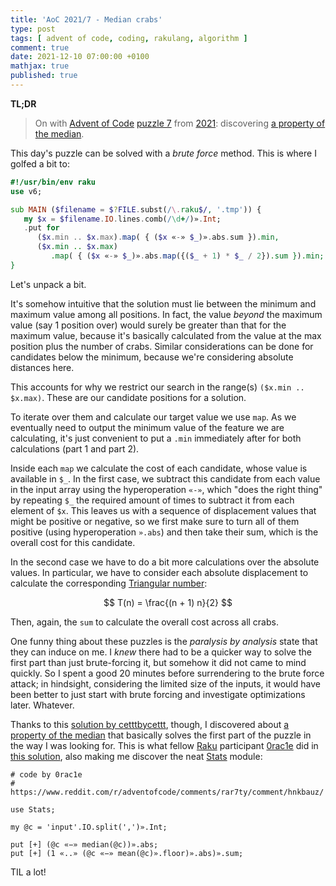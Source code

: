 ```yaml
---
title: 'AoC 2021/7 - Median crabs'
type: post
tags: [ advent of code, coding, rakulang, algorithm ]
comment: true
date: 2021-12-10 07:00:00 +0100
mathjax: true
published: true
---
```


**TL;DR**

> On with [Advent of Code][] [puzzle 7][puzzle] from [2021][aoc2021]:
> discovering [a property of the median][].

This day's puzzle can be solved with a *brute force* method. This is
where I golfed a bit to:

```raku
#!/usr/bin/env raku
use v6;

sub MAIN ($filename = $?FILE.subst(/\.raku$/, '.tmp')) {
   my $x = $filename.IO.lines.comb(/\d+/)».Int;
   .put for
      ($x.min .. $x.max).map( { ($x «-» $_)».abs.sum }).min,
      ($x.min .. $x.max)
         .map( { ($x «-» $_)».abs.map({($_ + 1) * $_ / 2}).sum }).min;
}
```

Let's unpack a bit.

It's somehow intuitive that the solution must lie between the minimum
and maximum value among all positions. In fact, the value *beyond* the
maximum value (say 1 position over) would surely be greater than that
for the maximum value, because it's basically calculated from the value
at the max position plus the number of crabs. Similar considerations can
be done for candidates below the minimum, because we're considering
absolute distances here.

This accounts for why we restrict our search in the range(s) `($x.min ..
$x.max)`. These are our candidate positions for a solution.

To iterate over them and calculate our target value we use `map`. As we
eventually need to output the minimum value of the feature we are
calculating, it's just convenient to put a `.min` immediately after for
both calculations (part 1 and part 2).

Inside each `map` we calculate the cost of each candidate, whose value
is available in `$_`. In the first case, we subtract this candidate from
each value in the input array using the hyperoperation `«-»`, which
"does the right thing" by repeating `$_` the required amount of times to
subtract it from each element of `$x`. This leaves us with a sequence of
displacement values that might be positive or negative, so we first make
sure to turn all of them positive (using hyperoperation `».abs`) and
then take their sum, which is the overall cost for this candidate.

In the second case we have to do a bit more calculations over the
absolute values. In particular, we have to consider each absolute
displacement to calculate the corresponding [Triangular number][]:

$$
T(n) = \frac{(n + 1) n}{2}
$$

Then, again, the `sum` to calculate the overall cost across all crabs.

One funny thing about these puzzles is the *paralysis by analysis* state
that they can induce on me. I *knew* there had to be a quicker way to
solve the first part than just brute-forcing it, but somehow it did not
came to mind quickly. So I spent a good 20 minutes before surrendering
to the brute force attack; in hindsight, considering the limited size of
the inputs, it would have been better to just start with brute forcing
and investigate optimizations later. Whatever.

Thanks to this [solution by cetttbycettt][], though, I discovered about
[a property of the median][] that basically solves the first part of the
puzzle in the way I was looking for. This is what fellow [Raku][]
participant [0rac1e][] did in [this solution][], also making me discover
the neat [Stats][] module:

```
# code by 0rac1e
# https://www.reddit.com/r/adventofcode/comments/rar7ty/comment/hnkbauz/

use Stats;

my @c = 'input'.IO.split(',')».Int;

put [+] (@c «−» median(@c))».abs;
put [+] (1 «..» (@c «−» mean(@c)».floor)».abs)».sum;
```

TIL a lot!


[puzzle]: https://adventofcode.com/2021/day/7
[aoc2021]: https://adventofcode.com/2021/
[Advent of Code]: https://adventofcode.com/
[Raku]: https://www.raku.org/
[a property of the median]: https://tommasorigon.github.io/StatI/approfondimenti/Schwertman1990.pdf
[solution by cetttbycettt]: https://www.reddit.com/r/adventofcode/comments/rar7ty/comment/hnkalib/
[Triangular number]: https://en.wikipedia.org/wiki/Triangular_number
[0rac1e]: https://www.reddit.com/user/0rac1e/
[this solution]: https://www.reddit.com/r/adventofcode/comments/rar7ty/comment/hnkbauz/
[Stats]: https://raku.land/github:MattOates/Stats
